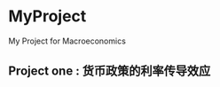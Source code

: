 MyProject
=========

My Project for Macroeconomics

Project one : 货币政策的利率传导效应
------------------------------------------------
